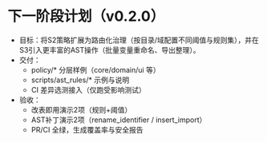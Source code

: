 # 下一阶段计划（v0.2.0）

- 目标：将S2策略扩展为路由化治理（按目录/域配置不同阈值与规则集），并在S3引入更丰富的AST操作（批量变量重命名、导出整理）。
- 交付：
  - policy/* 分层样例（core/domain/ui 等）
  - scripts/ast_rules/* 示例与说明
  - CI 差异选测接入（仅跑受影响测试）
- 验收：
  - 改表即用演示2项（规则+阈值）
  - AST补丁演示2项（rename_identifier / insert_import）
  - PR/CI 全绿，生成覆盖率与安全报告
